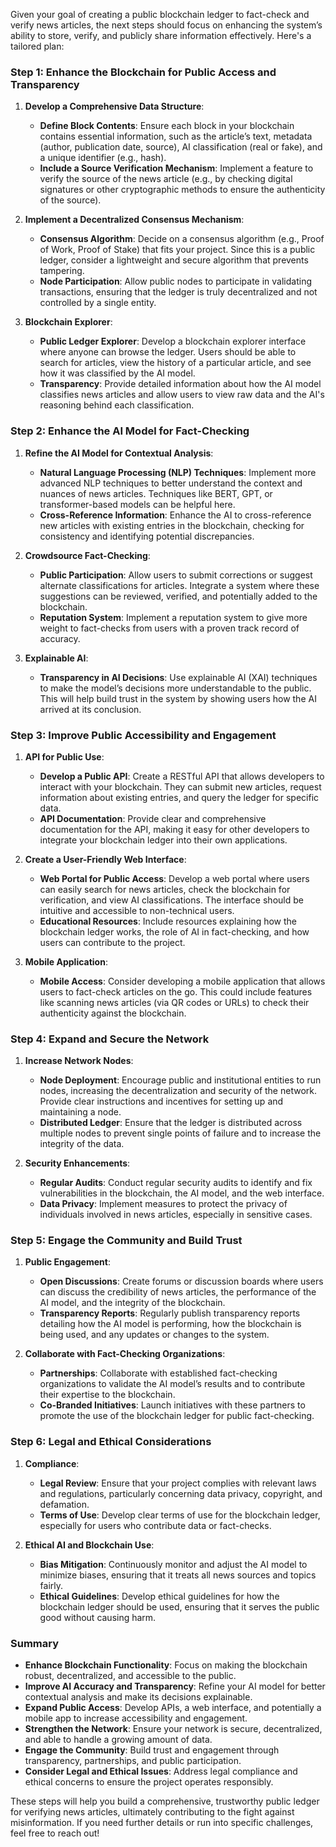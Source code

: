 Given your goal of creating a public blockchain ledger to fact-check and verify news articles, the next steps should focus on enhancing the system’s ability to store, verify, and publicly share information effectively. Here's a tailored plan:

### Step 1: Enhance the Blockchain for Public Access and Transparency

1. **Develop a Comprehensive Data Structure**:
   - **Define Block Contents**: Ensure each block in your blockchain contains essential information, such as the article’s text, metadata (author, publication date, source), AI classification (real or fake), and a unique identifier (e.g., hash).
   - **Include a Source Verification Mechanism**: Implement a feature to verify the source of the news article (e.g., by checking digital signatures or other cryptographic methods to ensure the authenticity of the source).

2. **Implement a Decentralized Consensus Mechanism**:
   - **Consensus Algorithm**: Decide on a consensus algorithm (e.g., Proof of Work, Proof of Stake) that fits your project. Since this is a public ledger, consider a lightweight and secure algorithm that prevents tampering.
   - **Node Participation**: Allow public nodes to participate in validating transactions, ensuring that the ledger is truly decentralized and not controlled by a single entity.

3. **Blockchain Explorer**:
   - **Public Ledger Explorer**: Develop a blockchain explorer interface where anyone can browse the ledger. Users should be able to search for articles, view the history of a particular article, and see how it was classified by the AI model.
   - **Transparency**: Provide detailed information about how the AI model classifies news articles and allow users to view raw data and the AI's reasoning behind each classification.

### Step 2: Enhance the AI Model for Fact-Checking

1. **Refine the AI Model for Contextual Analysis**:
   - **Natural Language Processing (NLP) Techniques**: Implement more advanced NLP techniques to better understand the context and nuances of news articles. Techniques like BERT, GPT, or transformer-based models can be helpful here.
   - **Cross-Reference Information**: Enhance the AI to cross-reference new articles with existing entries in the blockchain, checking for consistency and identifying potential discrepancies.

2. **Crowdsource Fact-Checking**:
   - **Public Participation**: Allow users to submit corrections or suggest alternate classifications for articles. Integrate a system where these suggestions can be reviewed, verified, and potentially added to the blockchain.
   - **Reputation System**: Implement a reputation system to give more weight to fact-checks from users with a proven track record of accuracy.

3. **Explainable AI**:
   - **Transparency in AI Decisions**: Use explainable AI (XAI) techniques to make the model’s decisions more understandable to the public. This will help build trust in the system by showing users how the AI arrived at its conclusion.

### Step 3: Improve Public Accessibility and Engagement

1. **API for Public Use**:
   - **Develop a Public API**: Create a RESTful API that allows developers to interact with your blockchain. They can submit new articles, request information about existing entries, and query the ledger for specific data.
   - **API Documentation**: Provide clear and comprehensive documentation for the API, making it easy for other developers to integrate your blockchain ledger into their own applications.

2. **Create a User-Friendly Web Interface**:
   - **Web Portal for Public Access**: Develop a web portal where users can easily search for news articles, check the blockchain for verification, and view AI classifications. The interface should be intuitive and accessible to non-technical users.
   - **Educational Resources**: Include resources explaining how the blockchain ledger works, the role of AI in fact-checking, and how users can contribute to the project.

3. **Mobile Application**:
   - **Mobile Access**: Consider developing a mobile application that allows users to fact-check articles on the go. This could include features like scanning news articles (via QR codes or URLs) to check their authenticity against the blockchain.

### Step 4: Expand and Secure the Network

1. **Increase Network Nodes**:
   - **Node Deployment**: Encourage public and institutional entities to run nodes, increasing the decentralization and security of the network. Provide clear instructions and incentives for setting up and maintaining a node.
   - **Distributed Ledger**: Ensure that the ledger is distributed across multiple nodes to prevent single points of failure and to increase the integrity of the data.

2. **Security Enhancements**:
   - **Regular Audits**: Conduct regular security audits to identify and fix vulnerabilities in the blockchain, the AI model, and the web interface.
   - **Data Privacy**: Implement measures to protect the privacy of individuals involved in news articles, especially in sensitive cases.

### Step 5: Engage the Community and Build Trust

1. **Public Engagement**:
   - **Open Discussions**: Create forums or discussion boards where users can discuss the credibility of news articles, the performance of the AI model, and the integrity of the blockchain.
   - **Transparency Reports**: Regularly publish transparency reports detailing how the AI model is performing, how the blockchain is being used, and any updates or changes to the system.

2. **Collaborate with Fact-Checking Organizations**:
   - **Partnerships**: Collaborate with established fact-checking organizations to validate the AI model’s results and to contribute their expertise to the blockchain.
   - **Co-Branded Initiatives**: Launch initiatives with these partners to promote the use of the blockchain ledger for public fact-checking.

### Step 6: Legal and Ethical Considerations

1. **Compliance**:
   - **Legal Review**: Ensure that your project complies with relevant laws and regulations, particularly concerning data privacy, copyright, and defamation.
   - **Terms of Use**: Develop clear terms of use for the blockchain ledger, especially for users who contribute data or fact-checks.

2. **Ethical AI and Blockchain Use**:
   - **Bias Mitigation**: Continuously monitor and adjust the AI model to minimize biases, ensuring that it treats all news sources and topics fairly.
   - **Ethical Guidelines**: Develop ethical guidelines for how the blockchain ledger should be used, ensuring that it serves the public good without causing harm.

### Summary

- **Enhance Blockchain Functionality**: Focus on making the blockchain robust, decentralized, and accessible to the public.
- **Improve AI Accuracy and Transparency**: Refine your AI model for better contextual analysis and make its decisions explainable.
- **Expand Public Access**: Develop APIs, a web interface, and potentially a mobile app to increase accessibility and engagement.
- **Strengthen the Network**: Ensure your network is secure, decentralized, and able to handle a growing amount of data.
- **Engage the Community**: Build trust and engagement through transparency, partnerships, and public participation.
- **Consider Legal and Ethical Issues**: Address legal compliance and ethical concerns to ensure the project operates responsibly.

These steps will help you build a comprehensive, trustworthy public ledger for verifying news articles, ultimately contributing to the fight against misinformation. If you need further details or run into specific challenges, feel free to reach out!